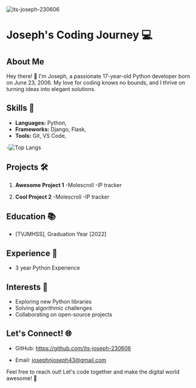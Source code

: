 <p align="left"> <img src="https://komarev.com/ghpvc/?username=its-joseph-230606&label=Profile%20views&color=0e75b6&style=flat" alt="its-joseph-230606" /> </p>

# Joseph's Coding Journey 💻

## About Me
Hey there! 👋 I'm Joseph, a passionate 17-year-old Python developer born on June 23, 2006. My love for coding knows no bounds, and I thrive on turning ideas into elegant solutions.

## Skills 🚀
- **Languages:** Python,
- **Frameworks:** Django, Flask,
- **Tools:** Git, VS Code,

-![Top Langs](https://github-readme-stats.vercel.app/api/top-langs/?username=its-joseph-230606)


## Projects 🛠️
1. **Awesome Project 1**
   -Molescroll
   -IP tracker

3. **Cool Project 2**
   -Molescroll
   -IP tracker

## Education 📚
- [TVJMHSS], Graduation Year [2022]

## Experience 💼
 - 3 year Python Experience

## Interests 🌟
- Exploring new Python libraries
- Solving algorithmic challenges
- Collaborating on open-source projects

## Let's Connect! 🌐
- GitHub: https://github.com/its-joseph-230606

- Email: josephnjoseph43@gmail.com

Feel free to reach out! Let's code together and make the digital world awesome! 💖




<!--
**its-joseph-230606/its-joseph-230606** is a ✨ _special_ ✨ repository because its `README.md` (this file) appears on your GitHub profile.

Here are some ideas to get you started:

-->
